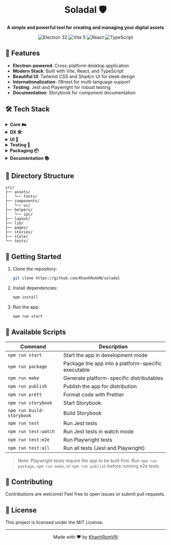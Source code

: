 <h1 align="center">Soladal 🛡️</h1>

<p align="center">
  <strong>A simple and powerful tool for creating and managing your digital assets</strong>
</p>

<p align="center">
  <img src="https://img.shields.io/badge/Electron-32-47848F?style=for-the-badge&logo=electron&logoColor=white" alt="Electron 32">
  <img src="https://img.shields.io/badge/Vite-5-646CFF?style=for-the-badge&logo=vite&logoColor=white" alt="Vite 5">
  <img src="https://img.shields.io/badge/React-61DAFB?style=for-the-badge&logo=react&logoColor=black" alt="React">
  <img src="https://img.shields.io/badge/TypeScript-3178C6?style=for-the-badge&logo=typescript&logoColor=white" alt="TypeScript">
</p>

## 🚀 Features

- **Electron-powered**: Cross-platform desktop application
- **Modern Stack**: Built with Vite, React, and TypeScript
- **Beautiful UI**: Tailwind CSS and Shadcn UI for sleek design
- **Internationalization**: i18next for multi-language support
- **Testing**: Jest and Playwright for robust testing
- **Documentation**: Storybook for component documentation

## 🛠️ Tech Stack

<details>
<summary><strong>Core 🏍️</strong></summary>

- [Electron 32](https://www.electronjs.org)
- [Vite 5](https://vitejs.dev)
- [SWC](https://swc.rs)
</details>

<details>
<summary><strong>DX 🛠️</strong></summary>

- [TypeScript 5](https://www.typescriptlang.org)
- [Prettier](https://prettier.io)
- [Zod](https://zod.dev)
- [React Query (Tan Stack)](https://react-query.tanstack.com)
</details>

<details>
<summary><strong>UI 🎨</strong></summary>

- [React](https://reactjs.org)
- [Tailwind CSS](https://tailwindcss.com)
- [Shadcn UI](https://ui.shadcn.com)
- [Geist](https://vercel.com/font) as default font
- [i18next](https://www.i18next.com)
- [Lucide](https://lucide.dev)
</details>

<details>
<summary><strong>Testing 🧪</strong></summary>

- [Jest](https://jestjs.io)
- [Playwright](https://playwright.dev)
- [React Testing Library](https://testing-library.com/docs/react-testing-library/intro)
</details>

<details>
<summary><strong>Packaging 📦</strong></summary>

- [Electron Forge](https://www.electronforge.io)
</details>

<details>
<summary><strong>Documentation 📚</strong></summary>

- [Storybook](https://storybook.js.org)
</details>

## 📁 Directory Structure

```
src/
├── assets/
│   └── fonts/
├── components/
│   └── ui/
├── helpers/
│   └── ipc/
├── layout/
├── lib/
├── pages/
├── stories/
├── style/
└── tests/
```

## 🚀 Getting Started

1. Clone the repository:
   ```bash
   git clone https://github.com/KhanhRomVN/soladal
   ```

2. Install dependencies:
   ```bash
   npm install
   ```

3. Run the app:
   ```bash
   npm run start
   ```

## 📜 Available Scripts

| Command | Description |
|---------|-------------|
| `npm run start` | Start the app in development mode |
| `npm run package` | Package the app into a platform-specific executable |
| `npm run make` | Generate platform-specific distributables |
| `npm run publish` | Publish the app for distribution |
| `npm run prett` | Format code with Prettier |
| `npm run storybook` | Start Storybook |
| `npm run build-storybook` | Build Storybook |
| `npm run test` | Run Jest tests |
| `npm run test:watch` | Run Jest tests in watch mode |
| `npm run test:e2e` | Run Playwright tests |
| `npm run test:all` | Run all tests (Jest and Playwright) |

> Note: Playwright tests require the app to be built first. Run `npm run package`, `npm run make`, or `npm run publish` before running e2e tests.

## 🤝 Contributing

Contributions are welcome! Feel free to open issues or submit pull requests.

## 📄 License

This project is licensed under the MIT License.

---

<p align="center">
  Made with ❤️ by <a href="https://github.com/KhanhRomVN">KhanhRomVN</a>
</p>